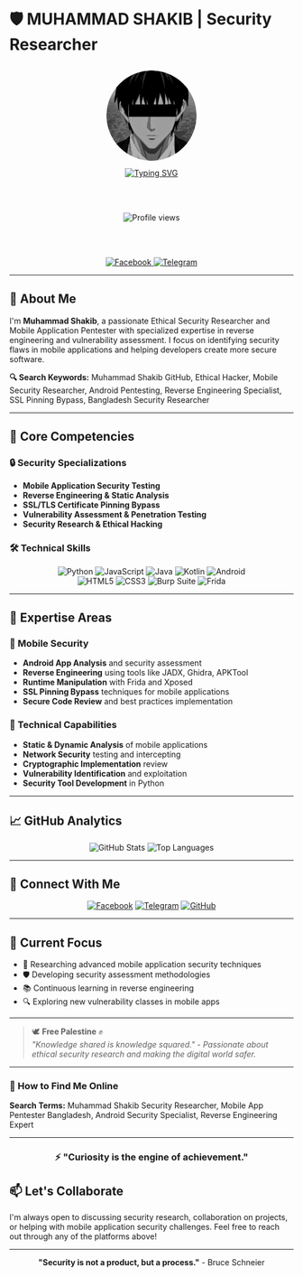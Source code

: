 <!-- google-site-verification: [googlea8ca0c4d2bd3d150] -->
# 🛡️ MUHAMMAD SHAKIB | Security Researcher

<div align="center">

  <img src="https://github.com/MUH4MM4D-SH4KIB/MUH4MM4D-SH4KIB/blob/main/MUH4MM4D-SH4KIB.png?raw=true" alt="MUHAMMAD SHAKIB" width="160" style="border-radius: 50%; margin: 10px;">

  <br>

  <a href="https://git.io/typing-svg">
    <img src="https://readme-typing-svg.demolab.com?font=Caveat+Brush&size=28&pause=1000&color=000115&center=true&width=435&lines=MUHAMMAD+SHAKIB;Ethical+Security+Researcher;Mobile+App+Pentester;Reverse+Engineering+Specialist" alt="Typing SVG" />
  </a>

  <br><br>

  <img src="https://komarev.com/ghpvc/?username=MUH4MM4D-SH4KIB&label=Profile+Views&color=000115&style=for-the-badge" alt="Profile views" />

  <br><br>

  <a href="https://www.facebook.com/MUH4MM4DSH4KIB">
    <img src="https://img.shields.io/badge/Facebook-1877F2?style=for-the-badge&logo=facebook&logoColor=white" alt="Facebook">
  </a>
  <a href="https://t.me/MUH4MM4DSH4KIB">
    <img src="https://img.shields.io/badge/Telegram-2CA5E0?style=for-the-badge&logo=telegram&logoColor=white" alt="Telegram">
  </a>

</div>

---

## 👋 About Me

I'm **Muhammad Shakib**, a passionate Ethical Security Researcher and Mobile Application Pentester with specialized expertise in reverse engineering and vulnerability assessment. I focus on identifying security flaws in mobile applications and helping developers create more secure software.

**🔍 Search Keywords:** Muhammad Shakib GitHub, Ethical Hacker, Mobile Security Researcher, Android Pentesting, Reverse Engineering Specialist, SSL Pinning Bypass, Bangladesh Security Researcher

---

## 💼 Core Competencies

### 🔒 Security Specializations
- **Mobile Application Security Testing**
- **Reverse Engineering & Static Analysis**
- **SSL/TLS Certificate Pinning Bypass**
- **Vulnerability Assessment & Penetration Testing**
- **Security Research & Ethical Hacking**

### 🛠️ Technical Skills

<div align="center">
  <img src="https://img.shields.io/badge/Python-3776AB?style=for-the-badge&logo=python&logoColor=white" alt="Python" />
  <img src="https://img.shields.io/badge/JavaScript-F7DF1E?style=for-the-badge&logo=javascript&logoColor=black" alt="JavaScript" />
  <img src="https://img.shields.io/badge/Java-ED8B00?style=for-the-badge&logo=java&logoColor=white" alt="Java" />
  <img src="https://img.shields.io/badge/Kotlin-0095D5?style=for-the-badge&logo=kotlin&logoColor=white" alt="Kotlin" />
  <img src="https://img.shields.io/badge/Android-3DDC84?style=for-the-badge&logo=android&logoColor=white" alt="Android" />
</div>

<div align="center">
  <img src="https://img.shields.io/badge/HTML5-E34F26?style=for-the-badge&logo=html5&logoColor=white" alt="HTML5" />
  <img src="https://img.shields.io/badge/CSS3-1572B6?style=for-the-badge&logo=css3&logoColor=white" alt="CSS3" />
  <img src="https://img.shields.io/badge/Burp_Suite-FF6B6B?style=for-the-badge&logo=burpsuite&logoColor=white" alt="Burp Suite" />
  <img src="https://img.shields.io/badge/Frida-000000?style=for-the-badge&logo=frida&logoColor=white" alt="Frida" />
</div>

---

## 🎯 Expertise Areas

### 📱 Mobile Security
- **Android App Analysis** and security assessment
- **Reverse Engineering** using tools like JADX, Ghidra, APKTool
- **Runtime Manipulation** with Frida and Xposed
- **SSL Pinning Bypass** techniques for mobile applications
- **Secure Code Review** and best practices implementation

### 🔧 Technical Capabilities
- **Static & Dynamic Analysis** of mobile applications
- **Network Security** testing and intercepting
- **Cryptographic Implementation** review
- **Vulnerability Identification** and exploitation
- **Security Tool Development** in Python

---

## 📈 GitHub Analytics

<div align="center">

  <img height="180em" src="https://github-readme-stats.vercel.app/api?username=MUH4MM4D-SH4KIB&show_icons=true&theme=synthwave&count_private=true&hide_border=true" alt="GitHub Stats" />
  <img height="180em" src="https://github-readme-stats.vercel.app/api/top-langs/?username=MUH4MM4D-SH4KIB&layout=compact&theme=tokyonight&hide_border=true" alt="Top Languages" />

</div>

---

## 🔗 Connect With Me

<div align="center">

  [![Facebook](https://img.shields.io/badge/Facebook-MUH4MM4DSH4KIB-1877F2?style=for-the-badge&logo=facebook)](https://www.facebook.com/MUH4MM4DSH4KIB)
  [![Telegram](https://img.shields.io/badge/Telegram-MUH4MM4DSH4KIB-2CA5E0?style=for-the-badge&logo=telegram)](https://t.me/MUH4MM4DSH4KIB)
  [![GitHub](https://img.shields.io/badge/GitHub-MUH4MM4D--SH4KIB-181717?style=for-the-badge&logo=github)](https://github.com/MUH4MM4D-SH4KIB)

</div>

---

## 🌟 Current Focus

- 🔬 Researching advanced mobile application security techniques
- 🛡️ Developing security assessment methodologies
- 📚 Continuous learning in reverse engineering
- 🔍 Exploring new vulnerability classes in mobile apps

---

> 🕊️ **Free Palestine** ✊  
> *"Knowledge shared is knowledge squared." - Passionate about ethical security research and making the digital world safer.*

---

### 🔎 How to Find Me Online
**Search Terms:** Muhammad Shakib Security Researcher, Mobile App Pentester Bangladesh, Android Security Specialist, Reverse Engineering Expert


---

<div align="center">

### ⚡ **"Curiosity is the engine of achievement."**

</div>

## 📫 Let's Collaborate

I'm always open to discussing security research, collaboration on projects, or helping with mobile application security challenges. Feel free to reach out through any of the platforms above!

---

<div align="center">

**"Security is not a product, but a process."** - Bruce Schneier

</div>
